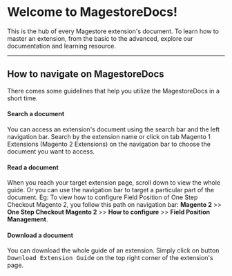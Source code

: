 Welcome to MagestoreDocs!
===================


This is the hub of every Magestore extension's document. To learn how to master an extension, from the basic to the advanced, explore our documentation and learning resource.  

----------


How to navigate on MagestoreDocs
-------------

There comes some guidelines that help you utilize the MagestoreDocs in a short time. 

#### <i class="icon-file"></i> Search a document

You can access an extension's document using the search bar and the left navigation bar. Search by the extension name or click on tab Magento 1 Extensions (Magento 2 Extensions) on the navigation bar to choose the document you want to access. 

#### <i class="icon-file"></i> Read a document

When you reach your target extension page, scroll down to view the whole guide. Or you can use the navigation bar to target a particular part of the document. Eg: To view how to configure Field Position of One Step Checkout Magento 2, you follow this path on navigation bar: **Magento 2** >> **One Step Checkout Magento 2** >> **How to configure** >> **Field Position Management**.  

#### <i class="icon-file"></i> Download a document

You can download the whole guide of an extension. Simply click on button <kbd>Download Extension Guide</kbd> on the top right corner of the extension's page.




